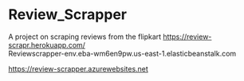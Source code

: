 # Review_Scrapper
A project on scraping reviews from the flipkart
https://review-scrapr.herokuapp.com/   
Reviewscrapper-env.eba-wm6en9pw.us-east-1.elasticbeanstalk.com

https://review-scrapper.azurewebsites.net
